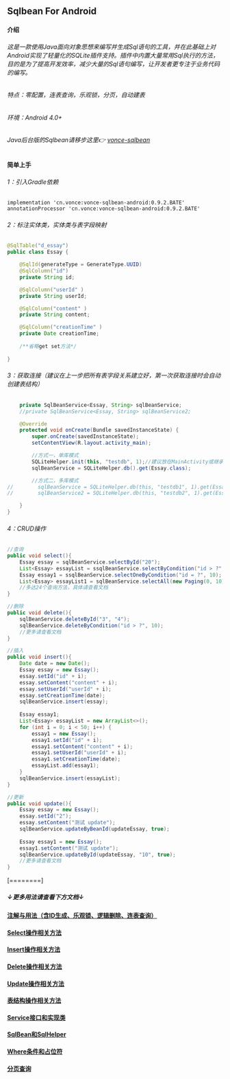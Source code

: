 ## Sqlbean For Android
#### 介绍
###### 这是一款使用Java面向对象思想来编写并生成Sql语句的工具，并在此基础上对Android实现了轻量化的SQLite插件支持。插件中内置大量常用Sql执行的方法，目的是为了提高开发效率，减少大量的Sql语句编写，让开发者更专注于业务代码的编写。

###### 特点：零配置，连表查询，乐观锁，分页，自动建表
###### 环境：Android 4.0+

###### Java后台版的Sqlbean请移步这里👉 [vonce-sqlbean](https://github.com/Jovilam77/vonce-sqlbean "vonce-sqlbean")

#### 简单上手


###### 1：引入Gradle依赖
	implementation 'cn.vonce:vonce-sqlbean-android:0.9.2.BATE'
	annotationProcessor 'cn.vonce:vonce-sqlbean-android:0.9.2.BATE'
###### 2：标注实体类，实体类与表字段映射

```java
@SqlTable("d_essay")
public class Essay {

	@SqlId(generateType = GenerateType.UUID)
	@SqlColumn("id")
	private String id;

	@SqlColumn("userId" )
	private String userId;

	@SqlColumn("content" )
	private String content;

	@SqlColumn("creationTime" )
	private Date creationTime;
	
	/**省略get set方法*/
	
}
```
###### 3：获取连接（建议在上一步把所有表字段关系建立好，第一次获取连接时会自动创建表结构）
```java
    private SqlBeanService<Essay, String> sqlBeanService;
	//private SqlBeanService<Essay, String> sqlBeanService2;

    @Override
    protected void onCreate(Bundle savedInstanceState) {
        super.onCreate(savedInstanceState);
        setContentView(R.layout.activity_main);

        //方式一，单库模式
        SQLiteHelper.init(this, "testdb", 1);//建议放在MainActivity或继承的Application
        sqlBeanService = SQLiteHelper.db().get(Essay.class);

        //方式二，多库模式
//        sqlBeanService = SQLiteHelper.db(this, "testdb1", 1).get(Essay.class);
//        sqlBeanService2 = SQLiteHelper.db(this, "testdb2", 1).get(Essay.class);

    }
}
```
###### 4：CRUD操作
```java
//查询
public void select(){
	Essay essay = sqlBeanService.selectById("20");
	List<Essay> essayList = ssqlBeanService.selectByCondition("id > ?", 10);
	Essay essay1 = ssqlBeanService.selectOneByCondition("id = ?", 10);
	List<Essay> essayList1 = sqlBeanService.selectAll(new Paging(0, 10));
	//多达24个查询方法，具体请查看文档
}

//删除
public void delete(){
	sqlBeanService.deleteById("3", "4");
	sqlBeanService.deleteByCondition("id > ?", 10);
	//更多请查看文档
}

//插入
public void insert(){
	Date date = new Date();
	Essay essay = new Essay();
	essay.setId("id" + i);
	essay.setContent("content" + i);
	essay.setUserId("userId" + i);
	essay.setCreationTime(date);
	sqlBeanService.insert(essay);
	
	Essay essay1;
    List<Essay> essayList = new ArrayList<>();
    for (int i = 0; i < 50; i++) {
        essay1 = new Essay();
        essay1.setId("id" + i);
        essay1.setContent("content" + i);
        essay1.setUserId("userId" + i);
        essay1.setCreationTime(date);
        essayList.add(essay1);
    }
    sqlBeanService.insert(essayList);
}

//更新
public void update(){
    Essay essay = new Essay();
    essay.setId("2");
    essay.setContent("测试 update");
    sqlBeanService.updateByBeanId(updateEssay, true);
	
	Essay essay1 = new Essay();
	essay1.setContent("测试 update");
	sqlBeanService.updateById(updateEssay, "10", true);
	//更多请查看文档
}
```
[========]

##### ↓更多用法请查看下方文档↓

#### [注解与用法（含ID生成、乐观锁、逻辑删除、连表查询）](https://github.com/Jovilam77/vonce-sqlbean-android/blob/develop/doc/Annotation.md "注解与用法（含ID生成、乐观锁、逻辑删除、连表查询）")
#### [Select操作相关方法](https://github.com/Jovilam77/vonce-sqlbean-android/blob/develop/doc/Select.md "Select操作相关方法")
#### [Insert操作相关方法](https://github.com/Jovilam77/vonce-sqlbean-android/blob/develop/doc/Insert.md "Insert操作相关方法")
#### [Delete操作相关方法](https://github.com/Jovilam77/vonce-sqlbean-android/blob/develop/doc/Delete.md "Delete操作相关方法")
#### [Update操作相关方法](https://github.com/Jovilam77/vonce-sqlbean-android/blob/develop/doc/Update.md "Update操作相关方法")
#### [表结构操作相关方法](https://github.com/Jovilam77/vonce-sqlbean-android/blob/develop/doc/Table.md "表结构操作相关方法")
#### [Service接口和实现类](https://github.com/Jovilam77/vonce-sqlbean-android/blob/develop/doc/Interface.md "Service接口和实现类")
#### [SqlBean和SqlHelper](https://github.com/Jovilam77/vonce-sqlbean-android/blob/develop/doc/SqlHelper.md "SqlBean和SqlHelper")
#### [Where条件和占位符](https://github.com/Jovilam77/vonce-sqlbean-android/blob/develop/doc/Where.md "Where条件和占位符")
#### [分页查询](https://github.com/Jovilam77/vonce-sqlbean-android/blob/develop/doc/Paging.md "分页查询")